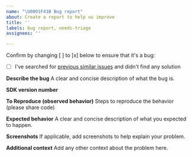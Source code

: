 ```yaml
---
name: "\U0001F41B Bug report"
about: Create a report to help us improve
title: ''
labels: bug report, needs-triage
assignees: ''

---
```


Confirm by changing [ ] to [x] below to ensure that it's a bug:
- [ ] I've searched for [previous similar issues](https://github.com/aws/aws-iot-device-sdk-java-v2/issues) and didn't find any solution
  
**Describe the bug**
A clear and concise description of what the bug is.

**SDK version number**

**To Reproduce (observed behavior)**
Steps to reproduce the behavior (please share code)

**Expected behavior**
A clear and concise description of what you expected to happen.

**Screenshots**
If applicable, add screenshots to help explain your problem.

**Additional context**
Add any other context about the problem here.
